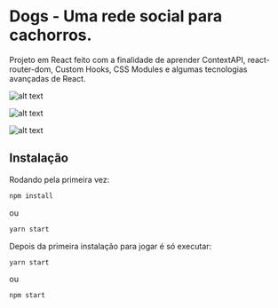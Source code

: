 # Dogs - Uma rede social para cachorros.

Projeto em React feito com a finalidade de aprender ContextAPI, react-router-dom, Custom Hooks, CSS Modules e algumas tecnologias avançadas de React.

![alt text](https://i.imgur.com/ZT8E2tJ.png)

![alt text](https://i.imgur.com/x2d94L5.png)

![alt text](https://i.imgur.com/Rk2INK0.png)

## Instalação

Rodando pela primeira vez:

```javascript
npm install
```

ou

```javascript
yarn start
```

Depois da primeira instalação para jogar é só executar:

```javascript
yarn start
```

ou

```javascript
npm start
```
